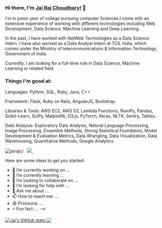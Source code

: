 ### Hi there, I'm [Jai Raj Choudhary!](https://www.linkedin.com/in/jai-raj-choudhary-a6843a171/) 👋

I'm in junior year of college pursuing computer Sciences.I come with an extensive experience of working with different technologies including Web Development, Data Science, Machine Learning and Deep Learning.

In the past, I have worked with NetWeb Technologies as a Data Science Intern. I have also worked as a Data Analyst Intern at TCIL India, which comes under the Ministry of telecommunications & Information Technology, Government of India.

Currently, I am looking for a full-time role in Data Science, Machine Learning or related field.

### Things I'm good at:

Languages: Python, SQL, Ruby, Java, C++ 

Framework: Flask, Ruby on Rails, AngularJS, Bootstrap.

Libraries & Tools: AWS EC2, AWS S3, Lambda Functions, NumPy, Pandas, Scikit-Learn, SciPy, Matplotlib, D3.js, PyTorch, Keras, NLTK, Sentry, Tableu. 

Data Analysis: Exploratory Data Analysis, Natural Language Processing, Image Processing, Ensemble Methods, Strong Statistical Foundation, Model Development & Evaluation Metrics, Data Wrangling, Data Visualization, Data Warehousing, Quantitative Methods, Google Analytics.

<p align="left"> 
 <img src=https://komarev.com/ghpvc/?username=jairajc alt=jairajc/> 
 &nbsp; 

  
  <a href="https://www.linkedin.com/in/jai-raj-choudhary-a6843a171/">
    <img src="https://img.shields.io/badge/Jai-Raj-blue?style=flat&logo=linkedin">
  </a> &nbsp;   




Here are some ideas to get you started:

- 🔭 I’m currently working on ...
- 🌱 I’m currently learning ...
- 👯 I’m looking to collaborate on ...
- 🤔 I’m looking for help with ...
- 💬 Ask me about ...
- 📫 How to reach me: ...
- 😄 Pronouns: ...
- ⚡ Fun fact: ...
-->


<a href="https://github.com/jairajc">
  <img align="center" src="https://github-readme-stats.vercel.app/api?username=jairajc&hide=issues,prs&count_private=true&show_icons=true&theme=dracula&include_all_commits=true" alt="Jai's GitHub stats" />
</a>
<a href="https://github.com/jairajc">
  <img align="center" src="https://github-readme-stats.vercel.app/api/top-langs/?username=jairajc&layout=compact&exclude_repo=NYU-AI-Winter-School&theme=dracula" />
</a>



